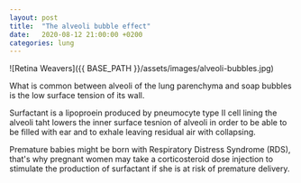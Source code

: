 ```yaml
---
layout: post
title:  "The alveoli bubble effect"
date:   2020-08-12 21:00:00 +0200
categories: lung
---
```


![Retina Weavers]({{ BASE_PATH }}/assets/images/alveoli-bubbles.jpg)

What is common between alveoli of the lung parenchyma and soap bubbles is the low surface tension of its wall.

Surfactant is a lipoproein produced by pneumocyte type II cell lining the alveoli taht lowers the inner surface tesnion of alveoli in order to be able to be filled with ear and to exhale leaving residual air with collapsing.

Premature babies might be born with Respiratory Distress Syndrome (RDS), that's why pregnant women may take a corticosteroid dose injection to stimulate the production of surfactant if she is at risk of premature delivery.
